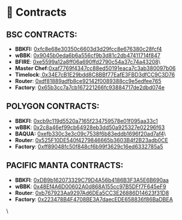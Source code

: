# 📃 Contracts

## BSC CONTRACTS:

* **BBKFI:** [0xfc8e68e30350c6603d3d29fcc8e676380c28fcf4](https://bscscan.com/address/0xfc8e68e30350c6603d3d29fcc8e676380c28fcf4)
* **wBBK**: [0x9045b0eda6b6a556cf9b3d81c2db47411714f847](https://bscscan.com/token/0x9045b0eda6b6a556cf9b3d81c2db47411714f847)
* **BFIRE**: [0xe5599a12a8ff06a690ffd2790c54a37c74a43208](https://bscscan.com/address/0xe5599a12a8ff06a690ffd2790c54a37c74a43208)\\
* **Master Chef:**[0xaf7769f4347cc88ed50191eaca7c3ab380097b06](https://bscscan.com/address/0xaf7769f4347cc88ed50191eaca7c3ab380097b06)
* **Timelock**:[ 0x34E7cB1E29bdd8C8BBf77EafE3FBD3dfCC9C3D76](https://bscscan.com/address/0x34E7cB1E29bdd8C8BBf77EafE3FBD3dfCC9C3D76)
* **Router**: [0xdf81889adfb8ce92142f0089388cc9e5edfee765](https://bscscan.com/address/0xdf81889adfb8ce92142f0089388cc9e5edfee765#code)
* **Factory**: [0x65b3cc7a7cb167221266fc93884717de2dbd074e](https://bscscan.com/address/0x65b3cc7a7cb167221266fc93884717de2dbd074e#code)

## POLYGON CONTRACTS:

* **BBKFI**: [0xcb9c119d5520a7165f234759578e01f095aa33c1](https://polygonscan.com/token/0xcb9c119d5520a7165f234759578e01f095aa33c1)
* **wBBK**: [0x2c8a46ef99cb64928eb3dd50a925327e02296f63](https://polygonscan.com/token/0x2c8a46ef99cb64928eb3dd50a925327e02296f63)
* **BAQUA:** [0xefb330c3e3c09c7538f6b83eddb1696f20ad7af4](https://polygonscan.com/token/0xefb330c3e3c09c7538f6b83eddb1696f20ad7af4)\\
* **Router**: [0x525F10DE540f4279846665b3603B4f2B23adb0CE](https://polygonscan.com/address/0x525F10DE540f4279846665b3603B4f2B23adb0CE#code)
* **Factory**: [0xff89048fc50f848cf6b99f3629c16ed6332785a5](https://polygonscan.com/address/0xff89048fc50f848cf6b99f3629c16ed6332785a5#code)

## PACIFIC MANTA CONTRACTS:

* **BBKFI**: [0xDB9b162073329C79D4A56b4186B3F3A5E6B690aa](https://pacific-explorer.manta.network/token/0xDB9b162073329C79D4A56b4186B3F3A5E6B690aa/token-transfers)
* **wBBK**: [0x48Ef4A6D00602A0d868A155cc97B5DFf7F645eF9](https://pacific-explorer.manta.network/token/0x48Ef4A6D00602A0d868A155cc97B5DFf7F645eF9/token-transfers)
* **Router**: [0xb767923Aa9297Ad6DEa5CC3E26886D14623f31D8](https://pacific-explorer.manta.network/address/0xb767923Aa9297Ad6DEa5CC3E26886D14623f31D8)
* **Factory**: [0x223478B4F4708BE3A7daecEDE658836f86BaDBEA](https://pacific-explorer.manta.network/address/0x223478B4F4708BE3A7daecEDE658836f86BaDBEA)

\
